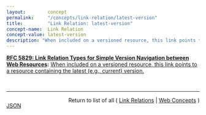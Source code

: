 ```yaml
---
layout:        concept
permalink:     "/concepts/link-relation/latest-version"
title:         "Link Relation: latest-version"
concept-name:  Link Relation
concept-value: latest-version
description: "When included on a versioned resource, this link points to a resource containing the latest (e.g., current) version."
---
```


**[RFC 5829: Link Relation Types for Simple Version Navigation between Web Resources](/specs/IETF/RFC/5829 "This specification defines a set of link relation types that may be used on Web resources for navigation between a resource and other resources related to version control, such as past versions and working copies."):** [When included on a versioned resource, this link points to a resource containing the latest (e.g., current) version.](http://tools.ietf.org/html/rfc5829#section-3.2 "Read documentation for Link Relation &#34;latest-version&#34;")

<br/>
<hr/>

<p style="float : left"><a href="./latest-version.json" title="JSON representing this particular Web Concept value">JSON</a></p>
<p style="text-align: right">Return to list of all ( <a href="../link-relation/">Link Relations</a> | <a href="../">Web Concepts</a> )</p>
